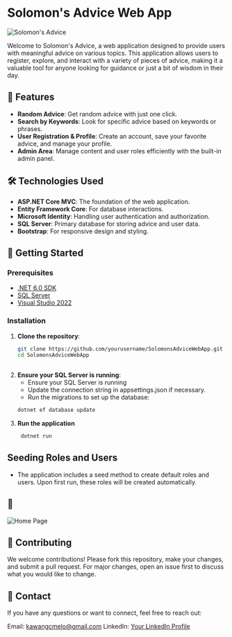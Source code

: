 # Solomon's Advice Web App

![Solomon's Advice](https://via.placeholder.com/800x200.png?text=Solomon%27s+Advice)

Welcome to Solomon's Advice, a web application designed to provide users with meaningful advice on various topics. This application allows users to register, explore, and interact with a variety of pieces of advice, making it a valuable tool for anyone looking for guidance or just a bit of wisdom in their day.

## 🎯 Features

- **Random Advice**: Get random advice with just one click.
- **Search by Keywords**: Look for specific advice based on keywords or phrases.
- **User Registration & Profile**: Create an account, save your favorite advice, and manage your profile.
- **Admin Area**: Manage content and user roles efficiently with the built-in admin panel.

## 🛠️ Technologies Used

- **ASP.NET Core MVC**: The foundation of the web application.
- **Entity Framework Core**: For database interactions.
- **Microsoft Identity**: Handling user authentication and authorization.
- **SQL Server**: Primary database for storing advice and user data.
- **Bootstrap**: For responsive design and styling.

## 🚀 Getting Started

### Prerequisites

- [.NET 6.0 SDK](https://dotnet.microsoft.com/download)
- [SQL Server](https://www.microsoft.com/en-us/sql-server/sql-server-downloads)
- [Visual Studio 2022](https://visualstudio.microsoft.com/vs/)

### Installation

   1. **Clone the repository**:
      ```bash
      git clone https://github.com/yourusername/SolomonsAdviceWebApp.git
      cd SolomonsAdviceWebApp
   
   2. **Ensure your SQL Server is running**:
      - Ensure your SQL Server is running
      - Update the connection string in appsettings.json if necessary.
      - Run the migrations to set up the database:
      ```bash
      dotnet ef database update
      
   3. **Run the application**
      ```bash
       dotnet run

## Seeding Roles and Users
- The application includes a seed method to create default roles and users. Upon first run, these roles will be created automatically.

## 📸
![Home Page](img/homepage.png)


## 🤝 Contributing
We welcome contributions! Please fork this repository, make your changes, and submit a pull request. For major changes, open an issue first to discuss what you would like to change.


## 📧 Contact
If you have any questions or want to connect, feel free to reach out:

Email: kawangcmelo@gmail.com
LinkedIn: [Your LinkedIn Profile](https://www.linkedin.com/in/kawanmelo/)
